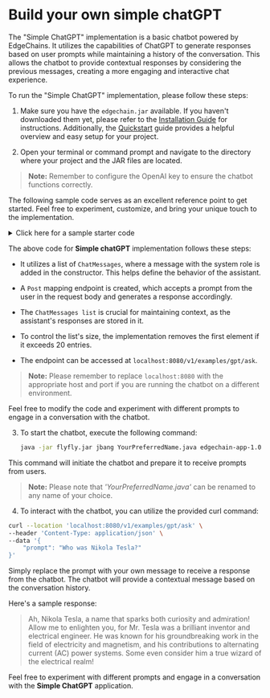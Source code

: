 # Build your own simple chatGPT

The "Simple ChatGPT" implementation is a basic chatbot powered by EdgeChains. It utilizes the capabilities of ChatGPT to generate responses based on user prompts while maintaining a history of the conversation. This allows the chatbot to provide contextual responses by considering the previous messages, creating a more engaging and interactive chat experience.

To run the "Simple ChatGPT" implementation, please follow these steps:

1. Make sure you have the `edgechain.jar` available.
If you haven't downloaded them yet, please refer to the [Installation Guide](/doc/Getting%20started/Installation.md)  for instructions. Additionally, the [Quickstart](/doc/Getting%20started/Quickstart.md) guide provides a helpful overview and easy setup for your project.

2. Open your terminal or command prompt and navigate to the directory where your project and the JAR files are located.

> **Note:** Remember to configure the OpenAI key to ensure the chatbot functions correctly.

The following sample code serves as an excellent reference point to get started. Feel free to experiment, customize, and bring your unique touch to the implementation. 

<details>
<summary>Click here for a sample starter code</summary>

```java
package com.edgechain;

import com.edgechain.lib.configuration.RedisEnv;
import com.edgechain.lib.endpoint.impl.OpenAiEndpoint;
import com.edgechain.lib.openai.client.OpenAiClient;
import com.edgechain.lib.openai.request.ChatCompletionRequest;
import com.edgechain.lib.openai.request.ChatMessage;
import com.edgechain.lib.openai.response.ChatCompletionResponse;
import com.edgechain.lib.rxjava.retry.impl.ExponentialDelay;
import com.edgechain.lib.rxjava.transformer.observable.EdgeChain;
import org.springframework.boot.SpringApplication;
import org.springframework.boot.autoconfigure.SpringBootApplication;
import org.springframework.context.annotation.Bean;
import org.springframework.http.HttpStatus;
import org.springframework.http.ResponseEntity;
import org.springframework.web.bind.annotation.*;

import java.util.ArrayList;
import java.util.List;
import java.util.concurrent.TimeUnit;

import static com.edgechain.lib.constants.EndpointConstants.OPENAI_CHAT_COMPLETION_API;

@SpringBootApplication
public class GptConversation {

    private final String OPENAI_AUTH_KEY = ""; // YOUR OPENAI KEY

    public static void main(String[] args) {
        System.setProperty("server.port", "8080");
        SpringApplication.run(GptConversation.class, args);
    }

    @Bean
    public RedisEnv redisEnv() {
        RedisEnv redisEnv = new RedisEnv();
        redisEnv.setUrl("");
        redisEnv.setPort(11837);
        redisEnv.setUsername("default");
        redisEnv.setPassword("");
        redisEnv.setTtl(3600); // Configuring ttl for HistoryContext;
        return redisEnv;
    }


    @RestController
    @RequestMapping("/v1/examples")
    public class Conversation {
        private List<ChatMessage> messages;

        public Conversation() {
            messages = new ArrayList<>();
            messages.add(new ChatMessage("system", "You are a helpful, polite, old English assistant. Answer the user prompt with a bit of humor."));
        }

        @PostMapping("/gpt/ask")
        public ResponseEntity<String> ask(@RequestBody String prompt) {
            updateMessageList("user", prompt);
            String model = "gpt-3.5-turbo";
            ChatCompletionRequest chatCompletionRequest = new ChatCompletionRequest(
                    model,
                    messages,
                    0.7,
                    false
            );
            OpenAiClient openAiClient = new OpenAiClient();
            OpenAiEndpoint chatEndpoint =
                    new OpenAiEndpoint(
                            OPENAI_CHAT_COMPLETION_API,
                            OPENAI_AUTH_KEY,
                            model,
                            "user",
                            0.7,
                            false,
                            new ExponentialDelay(3, 3, 2, TimeUnit.SECONDS));
            EdgeChain<ChatCompletionResponse> chatCompletion = openAiClient.createChatCompletion(chatEndpoint, chatCompletionRequest);
            String response = chatCompletion.get().getChoices().get(0).getMessage().getContent();

            updateMessageList("assistant", response);
            return new ResponseEntity<>(response, HttpStatus.OK);
        }

        private void updateMessageList(String role, String content) {
            messages.add(new ChatMessage(role, content));

            if(messages.size() > 20) {
                messages.remove(0);
            }
        }

    }
}
```

</details>

The above code for **Simple chatGPT** implementation follows these steps:

- It utilizes a list of `ChatMessages`, where a message with the system role is added in the constructor. This helps define the behavior of the assistant.

- A `Post` mapping endpoint is created, which accepts a prompt from the user in the request body and generates a response accordingly.

- The `ChatMessages list` is crucial for maintaining context, as the assistant's responses are stored in it.

- To control the list's size, the implementation removes the first element if it exceeds 20 entries.

- The endpoint can be accessed at `localhost:8080/v1/examples/gpt/ask`. 

> **Note:**  Please remember to replace `localhost:8080` with the appropriate host and port if you are running the chatbot on a different environment.

Feel free to modify the code and experiment with different prompts to engage in a conversation with the chatbot.


3. To start the chatbot, execute the following command:

   ```bash
   java -jar flyfly.jar jbang YourPreferredName.java edgechain-app-1.0.0.jar
    ```

This command will initiate the chatbot and prepare it to receive prompts from users.

> **Note:** Please note that _'YourPreferredName.java'_ can be renamed to any name of your choice. 


4. To interact with the chatbot, you can utilize the provided curl command:

```bash
curl --location 'localhost:8080/v1/examples/gpt/ask' \
--header 'Content-Type: application/json' \
--data '{
    "prompt": "Who was Nikola Tesla?"
}'
```

Simply replace the prompt with your own message to receive a response from the chatbot. The chatbot will provide a contextual message based on the conversation history.

Here's a sample response:

> Ah, Nikola Tesla, a name that sparks both curiosity and admiration! Allow me to enlighten you, for Mr. Tesla was a brilliant inventor and electrical engineer. He was known for his groundbreaking work in the field of electricity and magnetism, and his contributions to alternating current (AC) power systems. Some even consider him a true wizard of the electrical realm!


Feel free to experiment with different prompts and engage in a conversation with the **Simple ChatGPT** application.





